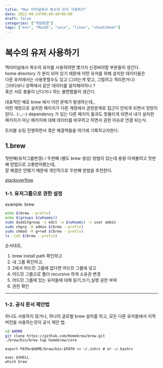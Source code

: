 ```yaml
---
title: "Mac 터미널에서 복수의 유저 사용하기"
date: 2022-08-24T00:49:49+09:00
draft: false
categories: ["개발환경"]
tags: ["env", "MacOS", "unix", "linux", "cheatsheet"]
---
```


# 복수의 유저 사용하기

맥터미널에서 복수의 유저를 사용하려면 몇가지 신경써야할 부분들이 생긴다.  
home directory 가 분리 되어 있기 때문에 어떤 유저를 위해 설치한 데이터들은  
다른 유저에서는 사용못할수도 있고 (그러는게 맞고, 그럴려고 격리한거니)  
그러다보니 양쪽에서 같은 데이터를 설치해야하나 ?  
혹은 서로 충돌이 난다거나 하는 불편함들이 생긴다.

대표적인 예로 brew 에서 이런 문제가 발생하는데,,  
어떤 계정으로 설치한 패키지가 다른 계정에서 권한문제로 접근이 안되게 되면서 엉망이 된다.. (-\_--)
dependency 가 있는 다른 패키지 들과도 맞물리게 되면서 내가 설치한 패키지가 아닌 패키지에 대해 데이터를 바꾸려고 하면서 권한 이슈로 연결 되는식.

트러블 슈팅 진행하면서 겪은 해결책들을 여기에 기록하고자한다.

## 1.brew

첫번째(유저그룹변경) / 두번째 (별도 brew 생성) 방법이 있는데 용량 아껴볼려고 첫번째 방법으로 고통받아봤는데,  
잘 해결은 안됐기 때문에 개인적으로 두번째 방법을 추천한다.

[stackoverflow](https://stackoverflow.com/questions/41840479/how-to-use-homebrew-on-a-multi-user-macos-sierra-setup)

### 1-1. 유저그룹으로 권한 설정

example. brew

```bash
echo $(brew --prefix)
echo $(groups $(whoami))
sudo dseditgroup -o edit -a $(whoami) -t user admin
sudo chgrp -R admin $(brew --prefix)
sudo chmod -R g+rwX $(brew --prefix)
ls -lah $(brew --prefix)
```

순서대로,

1. brew install path 확인하고
2. 내 그룹 확인하고.
3. 2에서 어드민 그룹에 없다면 어드민 그룹에 넣고
4. 어드민 그룹으로 폴더 recursive 하게 소유권 변경
5. 어드민 그룹에 있는 유저들에 대해 읽기,쓰기,실행 권한 부여
6. 권한 확인

---

### 1-2. 공식 문서 제안법

하나도 사용하지 않거나, 하나의 글로벌 brew 설치를 하고, 모든 다른 유저들에서 지역 버전을 사용하는것이 공식 제안 법.

```bash
cd $HOME
git clone https://github.com/Homebrew/brew.git
./brew/bin/brew tap homebrew/core
```

```
export PATH=$HOME/brew/bin:$PATH >> ~/.zshrc # or ~/.bashrc
```

```
exec $SHELL
which brew
```
